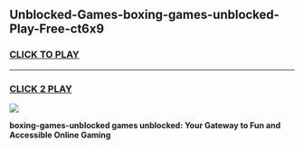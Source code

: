 
## Unblocked-Games-boxing-games-unblocked-Play-Free-ct6x9
<h3>
<a href="https://premium76.site?title=boxing-games-unblocked&ref=12A">CLICK TO PLAY</a></h3>
<hr>

<h3>
<a href="https://premium76.site?title=boxing-games-unblocked&ref=12A">CLICK 2 PLAY</a>
  
</h3>

<a href="https://premium76.site?title=boxing-games-unblocked&ref=12A"><img src="https://clearcache.store/games.png"></a>


**boxing-games-unblocked games unblocked: Your Gateway to Fun and Accessible Online Gaming**
